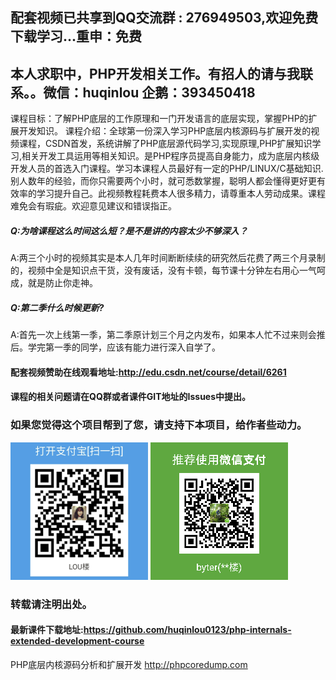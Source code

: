 ## 配套视频已共享到QQ交流群 : 276949503,欢迎免费下载学习...重申：免费

## 本人求职中，PHP开发相关工作。有招人的请与我联系。。微信：huqinlou 企鹅：393450418

课程目标：了解PHP底层的工作原理和一门开发语言的底层实现，掌握PHP的扩展开发知识。
课程介绍：全球第一份深入学习PHP底层内核源码与扩展开发的视频课程，CSDN首发，系统讲解了PHP底层源代码学习,实现原理,PHP扩展知识学习,相关开发工具运用等相关知识。是PHP程序员提高自身能力，成为底层内核级开发人员的首选入门课程。学习本课程人员最好有一定的PHP/LINUX/C基础知识.
别人数年的经验，而你只需要两个小时，就可悉数掌握，聪明人都会懂得更好更有效率的学习提升自己。此视频教程耗费本人很多精力，请尊重本人劳动成果。课程难免会有瑕疵。欢迎意见建议和错误指正。

##### Q:为啥课程这么时间这么短？是不是讲的内容太少不够深入？
A:两三个小时的视频其实是本人几年时间断断续续的研究然后花费了两三个月录制的，视频中全是知识点干货，没有废话，没有卡顿，每节课十分钟左右用心一气呵成，就是防止你走神。

##### Q:第二季什么时候更新?
A:首先一次上线第一季，第二季原计划三个月之内发布，如果本人忙不过来则会推后。学完第一季的同学，应该有能力进行深入自学了。

#### 配套视频赞助在线观看地址:http://edu.csdn.net/course/detail/6261

#### 课程的相关问题请在QQ群或者课件GIT地址的Issues中提出。

### 如果您觉得这个项目帮到了您，请支持下本项目，给作者些动力。
![微信转帐](./image/other/zfbzz_small.png)
![微信转帐](./image/other/wxzz_small.png)

### 转载请注明出处。

#### 最新课件下载地址:https://github.com/huqinlou0123/php-internals-extended-development-course
PHP底层内核源码分析和扩展开发 http://phpcoredump.com

